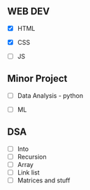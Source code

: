 
## WEB DEV

- [x] HTML
- [x] CSS
- [ ] JS


## Minor Project

- [ ] Data Analysis - python
- [ ] ML




## DSA

- [ ] Into
- [ ] Recursion
- [ ] Array
- [ ] Link list
- [ ] Matrices and stuff